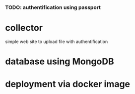 ### TODO: authentification using passport ###

# collector
simple web site to upload file with authentification

# database using MongoDB

# deployment via docker image
